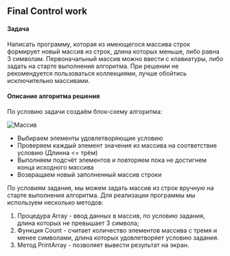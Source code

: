 ## __Final Control work__

#### Задача

Написать программу, которая из имеющегося массива строк формирует новый массив из строк, длина которых меньше, либо равна 3 символам. Первоначальный массив можно ввести с клавиатуры, либо задать на старте выполнения алгоритма. При решении не рекомендуется пользоваться коллекциями, лучше обойтись исключительно массивами.

#### Описание алгоритма решения

По условию задачи создаём блок-схему алгоритма:

![Массив](./array_2[].jpg)

* Выбираем элементы удовлетворяющие условию
* Проверяем каждый элемент значения из массива на соответствие условию (Длинна <= трём)
* Выполняем подсчёт элементов и повторяем пока не достигнем конца исходного массива
* Возвращаем новый заполненный массив строки

По условиям задания, мы можем задать массив из строк вручную на старте выполнения алгоритма. Для реализации программы мы используем несколько методов:

1. Процедура Array - ввод данных в массив, по условию задания, длина которых не превышает 3 символа;
2. Функция Count - считает количество элементов массива с тремя и менее символами, длина которых удовлетворяет условию задания.
3. Метод PrintArray - позволяет вывести результат на экран.
